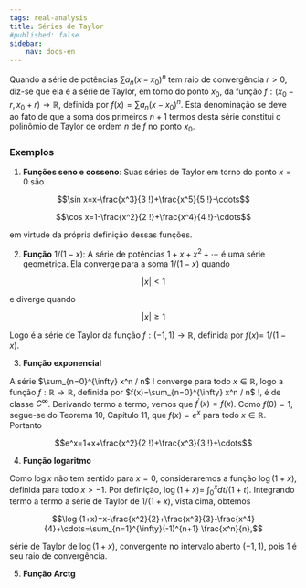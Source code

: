 ```yaml
---
tags: real-analysis
title: Séries de Taylor
#published: false
sidebar:
    nav: docs-en
---
```


Quando a série de potências $\sum a_n\left(x-x_0\right)^n$ tem raio de convergência $r>0$, diz-se que ela é a série de Taylor, em torno do ponto $x_0$, da função $f:\left(x_0-r, x_0+r\right) \rightarrow \mathbb{R}$, definida por $f(x)=\sum a_n\left(x-x_0\right)^n$. Esta denominação se deve ao fato de que a soma dos primeiros $n+1$ termos desta série constitui o polinômio de Taylor de ordem $n$ de $f$ no ponto $x_0$. 

### Exemplos

1. **Funções seno e cosseno**: Suas séries de Taylor em torno do ponto $x=0$ são

$$\sin x=x-\frac{x^3}{3 !}+\frac{x^5}{5 !}-\cdots$$

$$\cos x=1-\frac{x^2}{2 !}+\frac{x^4}{4 !}-\cdots$$

em virtude da própria definição dessas funções.

2. **Função** $1 /(1-x)$: A série de potências $1+x+x^2+\cdots$ é uma série geométrica. Ela converge para a soma $1 /(1-x)$ quando

$$|x|<1$$ 

e diverge quando 

$$|x| \geq 1$$

Logo é a série de Taylor da função $f:(-1,1) \rightarrow \mathbb{R}$, definida por $f(x)=$ $1 /(1-x)$.

3. **Função exponencial**

A série $\sum_{n=0}^{\infty} x^n / n$ ! converge para todo $x \in \mathbb{R}$, logo a função $f: \mathbb{R} \rightarrow \mathbb{R}$, definida por $f(x)=\sum_{n=0}^{\infty} x^n / n$ !, é de classe $C^{\infty}$. Derivando termo a termo, vemos que $f^{\prime}(x)=f(x)$. Como $f(0)=1$, segue-se do Teorema 10, Capítulo 11, que $f(x)=e^x$ para todo $x \in \mathbb{R}$. Portanto

$$e^x=1+x+\frac{x^2}{2 !}+\frac{x^3}{3 !}+\cdots$$

4. **Função logaritmo**

Como $\log x$ não tem sentido para $x=0$, consideraremos a função $\log (1+x)$, definida para todo $x>-1$. Por definição, $\log (1+x)=$ $\int_0^x d t /(1+t)$. Integrando termo a termo a série de Taylor de $1 /(1+x)$, vista cima, obtemos

$$\log (1+x)=x-\frac{x^2}{2}+\frac{x^3}{3}-\frac{x^4}{4}+\cdots=\sum_{n=1}^{\infty}(-1)^{n+1} \frac{x^n}{n},$$

série de Taylor de $\log (1+x)$, convergente no intervalo aberto $(-1,1)$, pois 1 é seu raio de convergência.

5. **Função Arctg**
